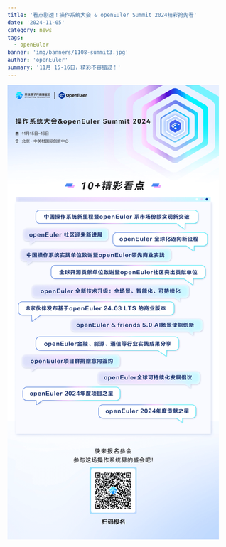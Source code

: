 ```yaml
---
title: '看点剧透！操作系统大会 & openEuler Summit 2024精彩抢先看'
date: '2024-11-05'
category: news
tags:
  - openEuler
banner: 'img/banners/1108-summit3.jpg'
author: 'openEuler'
summary: '11月 15-16日，精彩不容错过！'
---
```





![image2](./media/image1.png)
